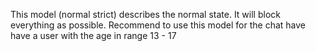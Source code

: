 This model (normal strict) describes the normal state. It will block everything as possible.
Recommend to use this model for the chat have have a user with the age in range 13 - 17